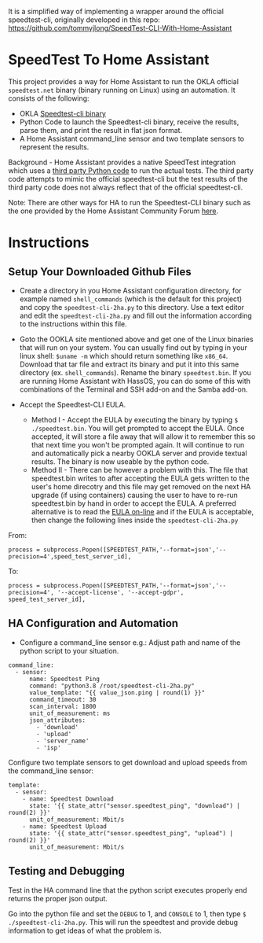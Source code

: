 It is a simplified way of implementing a wrapper around the official speedtest-cli, originally developed in this repo:
https://github.com/tommyjlong/SpeedTest-CLI-With-Home-Assistant

# SpeedTest To Home Assistant
This project provides a way for Home Assistant to run the OKLA official `speedtest.net` binary (binary running on Linux) using an automation.  It consists of the following:
* OKLA [Speedtest-cli binary](https://www.speedtest.net/apps/cli)
* Python Code to launch the Speedtest-cli binary, receive the results, parse them, and print the result in flat json format.
* A Home Assistant command_line sensor and two template sensors to represent the results.

Background - Home Assistant provides a native SpeedTest integration which uses a [third party Python code](https://github.com/sivel/speedtest-cli) to run the actual tests.  The third party code attempts to mimic the official speedtest-cli but the test results of the third party code does not always reflect that of the official speedtest-cli.  

Note: There are other ways for HA to run the Speedtest-CLI binary such as the one provided by the Home Assistant Community Forum [here](https://community.home-assistant.io/t/add-the-official-speedtest-cli/161915/15).

# Instructions

## Setup Your Downloaded Github Files
* Create a directory in you Home Assistant configuration directory, for example named `shell_commands` (which is the default for this project) and copy the `speedtest-cli-2ha.py` to this directory.  Use a text editor and edit the `speedtest-cli-2ha.py` and fill out the information according to the instructions within this file.

* Goto the OOKLA site mentioned above and get one of the Linux binaries that will run on your system.  You can usually find out by typing in your linux shell: `$uname -m`  which should return something like `x86_64`.  Download that tar file and extract its binary and put it into this same directory (ex. `shell_commands`).  Rename the binary `speedtest.bin`.  If you are running Home Assistant with HassOS, you can do some of this with combinations of the Terminal and SSH add-on and the Samba add-on.

* Accept the Speedtest-CLI EULA. 
  * Method I - Accept the EULA by executing the binary by typing `$ ./speedtest.bin`.  You will get prompted to accept the EULA.  Once accepted, it will store a file away that will allow it to remember this so that next time you won't be prompted again.  It will continue to run and automatically pick a nearby OOKLA server and provide textual results.  The binary is now useable by the python code.
  * Method II - There can be however a problem with this. The file that speedtest.bin writes to after accepting the EULA gets written to the user's home direcotry and  this file may get removed on the next HA upgrade (if using containers) causing the user to have to re-run speedtest.bin by hand in order to accept the EULA.  A preferred alternative is to read the [EULA on-line](https://www.speedtest.net/about/eula) and if the EULA is acceptable, then change the following lines inside the `speedtest-cli-2ha.py` <br/>

From:
```
process = subprocess.Popen([SPEEDTEST_PATH,'--format=json','--precision=4',speed_test_server_id],
```
To:
```
process = subprocess.Popen([SPEEDTEST_PATH,'--format=json','--precision=4', '--accept-license', '--accept-gdpr', speed_test_server_id],
```

## HA Configuration and Automation
* Configure a command_line sensor e.g.: Adjust path and name of the python script to your situation.
```
command_line:
  - sensor:
      name: Speedtest Ping
      command: "python3.8 /root/speedtest-cli-2ha.py"
      value_template: "{{ value_json.ping | round(1) }}"
      command_timeout: 30
      scan_interval: 1800
      unit_of_measurement: ms
      json_attributes:
        - 'download'
        - 'upload'
        - 'server_name'
        - 'isp'
```
Configure two template sensors to get download and upload speeds from the command_line sensor:
```
template:
  - sensor:
    - name: Speedtest Download
      state: '{{ state_attr("sensor.speedtest_ping", "download") | round(2) }}'
      unit_of_measurement: Mbit/s
    - name: Speedtest Upload
      state: '{{ state_attr("sensor.speedtest_ping", "upload") | round(2) }}'
      unit_of_measurement: Mbit/s
```

## Testing and Debugging
Test in the HA command line that the python script executes properly end returns the proper json output.

Go into the python file and set the `DEBUG` to 1, and `CONSOLE` to 1, then type `$ ./speedtest-cli-2ha.py`.  This will run the speedtest and provide debug information to get ideas of what the problem is.  
